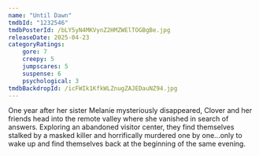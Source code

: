 ```yaml
---
name: "Until Dawn"
tmdbId: "1232546"
tmdbPosterId: /bLY5yN4MKVynZ2HMZWElTOGBgBe.jpg
releaseDate: 2025-04-23
categoryRatings:
    gore: 7
    creepy: 5
    jumpscares: 5
    suspense: 6
    psychological: 3
tmdbBackdropId: /icFWIk1KfkWLZnugZAJEDauNZ94.jpg
---
```

One year after her sister Melanie mysteriously disappeared, Clover and her friends head into the remote valley where she vanished in search of answers. Exploring an abandoned visitor center, they find themselves stalked by a masked killer and horrifically murdered one by one...only to wake up and find themselves back at the beginning of the same evening.
